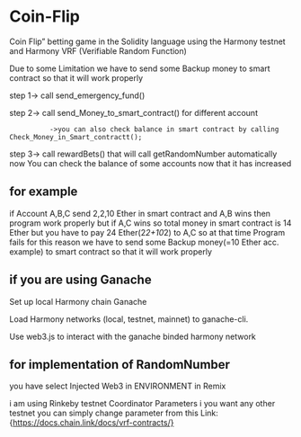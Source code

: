 # Coin-Flip
Coin Flip” betting game in the Solidity language using the Harmony testnet and Harmony VRF (Verifiable Random Function)

Due to some Limitation we have to send some Backup money to  smart contract so that it will  work properly

step 1->     call send_emergency_fund()

step 2->      call send_Money_to_smart_contract() for different account

              ->you can also check balance in smart contract by calling Check_Money_in_Smart_contractt();
              
step 3->      call rewardBets() that will call getRandomNumber automatically
              now You can check the balance of some accounts now that it has increased 


for example 
-----------
if Account A,B,C send 2,2,10 Ether in smart contract and A,B wins then program work  properly
but  if A,C wins so total  money in smart contract is  14 Ether but you have to pay 24 Ether(2*2+10*2) to A,C so at that time  Program fails
for  this  reason  we have to send some Backup money(=10 Ether acc. example) to  smart contract so that it will  work properly

if you are using Ganache
------------------------
Set up local Harmony chain Ganache

Load Harmony networks (local, testnet, mainnet) to ganache-cli.

Use web3.js to interact with the ganache binded harmony network


for implementation  of RandomNumber
----------------------------------

you have select Injected Web3 in ENVIRONMENT in Remix

i am using Rinkeby testnet Coordinator Parameters i you want any  other testnet you can simply change parameter from this Link:{https://docs.chain.link/docs/vrf-contracts/}
